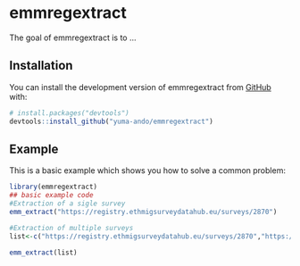 
# emmregextract

<!-- badges: start -->
<!-- badges: end -->

The goal of emmregextract is to ...

## Installation

You can install the development version of emmregextract from [GitHub](https://github.com/) with:

``` r
# install.packages("devtools")
devtools::install_github("yuma-ando/emmregextract")
```

## Example

This is a basic example which shows you how to solve a common problem:

``` r
library(emmregextract)
## basic example code
#Extraction of a sigle survey
emm_extract("https://registry.ethmigsurveydatahub.eu/surveys/2870")

#Extraction of multiple surveys
list<-c("https://registry.ethmigsurveydatahub.eu/surveys/2870","https://registry.ethmigsurveydatahub.eu/surveys/2872","not_a_valid_url")

emm_extract(list)

```

